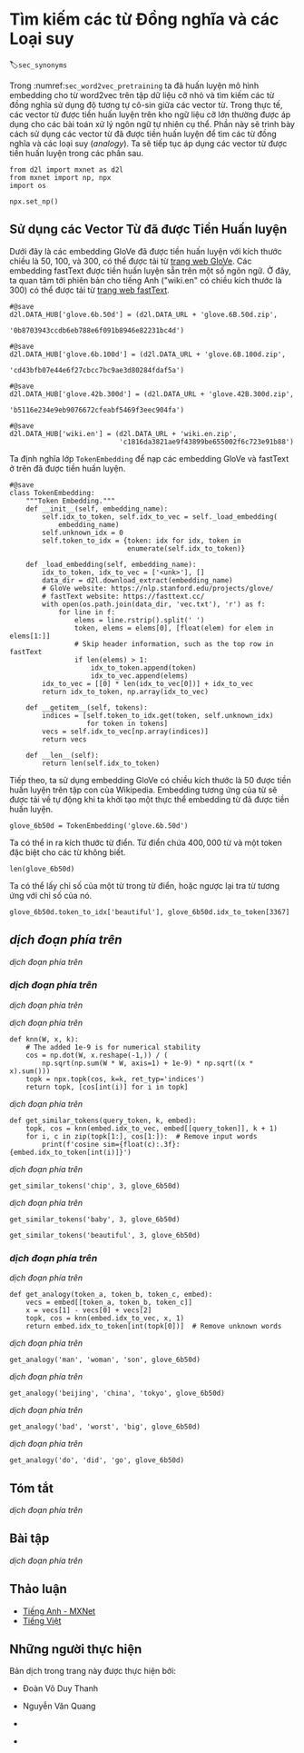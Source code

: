 <!-- ===================== Bắt đầu dịch Phần 1 ==================== -->
<!-- ========================================= REVISE - BẮT ĐẦU =================================== -->

<!--
# Finding Synonyms and Analogies
-->

# Tìm kiếm các từ Đồng nghĩa và các Loại suy
:label:`sec_synonyms`


<!--
In :numref:`sec_word2vec_pretraining` we trained a word2vec word embedding model on a small-scale dataset and searched for synonyms using the cosine similarity of word vectors.
In practice, word vectors pretrained on a large-scale corpus can often be applied to downstream natural language processing tasks.
This section will demonstrate how to use these pretrained word vectors to find synonyms and analogies.
We will continue to apply pretrained word vectors in subsequent sections.
-->

Trong :numref:`sec_word2vec_pretraining` ta đã huấn luyện mô hình embedding cho từ word2vec trên tập dữ liệu cỡ nhỏ và tìm kiếm các từ đồng nghĩa sử dụng độ tương tự cô-sin giữa các vector từ.
Trong thực tế, các vector từ được tiền huấn luyện trên kho ngữ liệu cỡ lớn thường được áp dụng cho các bài toán xử lý ngôn ngữ tự nhiên cụ thể.
Phần này sẽ trình bày cách sử dụng các vector từ đã được tiền huấn luyện để tìm các từ đồng nghĩa và các loại suy (*analogy*).
Ta sẽ tiếp tục áp dụng các vector từ được tiền huấn luyện trong các phần sau.


```{.python .input}
from d2l import mxnet as d2l
from mxnet import np, npx
import os

npx.set_np()
```


<!--
## Using Pretrained Word Vectors
-->

## Sử dụng các Vector Từ đã được Tiền Huấn luyện


<!--
Below lists pretrained GloVe embeddings of dimensions 50, 100, and 300, which can be downloaded from the [GloVe website](https://nlp.stanford.edu/projects/glove/).
The pretrained fastText embeddings are available in multiple languages.
Here we consider one English version (300-dimensional "wiki.en") that can be downloaded from the [fastText website](https://fasttext.cc/).
-->

Dưới đây là các embedding GloVe đã được tiền huấn luyện với kích thước chiều là 50, 100, và 300, có thể được tải từ [trang web GloVe](https://nlp.stanford.edu/projects/glove/).
Các embedding fastText được tiền huấn luyện sẵn trên một số ngôn ngữ.
Ở đây, ta quan tâm tới phiên bản cho tiếng Anh ("wiki.en" có chiều kích thước là 300) có thể được tải từ [trang web fastText](https://fasttext.cc/).


```{.python .input  n=35}
#@save
d2l.DATA_HUB['glove.6b.50d'] = (d2l.DATA_URL + 'glove.6B.50d.zip',
                                '0b8703943ccdb6eb788e6f091b8946e82231bc4d')

#@save
d2l.DATA_HUB['glove.6b.100d'] = (d2l.DATA_URL + 'glove.6B.100d.zip',
                                 'cd43bfb07e44e6f27cbcc7bc9ae3d80284fdaf5a')

#@save
d2l.DATA_HUB['glove.42b.300d'] = (d2l.DATA_URL + 'glove.42B.300d.zip',
                                  'b5116e234e9eb9076672cfeabf5469f3eec904fa')

#@save
d2l.DATA_HUB['wiki.en'] = (d2l.DATA_URL + 'wiki.en.zip',
                           'c1816da3821ae9f43899be655002f6c723e91b88')
```


<!--
We define the following `TokenEmbedding` class to load the above pretrained Glove and fastText embeddings.
-->

Ta định nghĩa lớp `TokenEmbedding` để nạp các embedding GloVe và fastText ở trên đã được tiền huấn luyện.


```{.python .input}
#@save
class TokenEmbedding:
    """Token Embedding."""
    def __init__(self, embedding_name):
        self.idx_to_token, self.idx_to_vec = self._load_embedding(
            embedding_name)
        self.unknown_idx = 0
        self.token_to_idx = {token: idx for idx, token in
                             enumerate(self.idx_to_token)}

    def _load_embedding(self, embedding_name):
        idx_to_token, idx_to_vec = ['<unk>'], []
        data_dir = d2l.download_extract(embedding_name)
        # GloVe website: https://nlp.stanford.edu/projects/glove/
        # fastText website: https://fasttext.cc/
        with open(os.path.join(data_dir, 'vec.txt'), 'r') as f:
            for line in f:
                elems = line.rstrip().split(' ')
                token, elems = elems[0], [float(elem) for elem in elems[1:]]
                # Skip header information, such as the top row in fastText
                if len(elems) > 1:
                    idx_to_token.append(token)
                    idx_to_vec.append(elems)
        idx_to_vec = [[0] * len(idx_to_vec[0])] + idx_to_vec
        return idx_to_token, np.array(idx_to_vec)

    def __getitem__(self, tokens):
        indices = [self.token_to_idx.get(token, self.unknown_idx)
                   for token in tokens]
        vecs = self.idx_to_vec[np.array(indices)]
        return vecs

    def __len__(self):
        return len(self.idx_to_token)
```


<!--
Next, we use 50-dimensional GloVe embeddings pretrained on a subset of the Wikipedia.
The corresponding word embedding is automatically downloaded the first time we create a pretrained word embedding instance.
-->

Tiếp theo, ta sử dụng embedding GloVe có chiều kích thước là 50 được tiền huấn luyện trên tập con của Wikipedia.
Embedding tương ứng của từ sẽ được tải về tự động khi ta khởi tạo một thực thể embedding từ đã được tiền huấn luyện.


```{.python .input  n=11}
glove_6b50d = TokenEmbedding('glove.6b.50d')
```


<!--
Output the dictionary size. The dictionary contains $400,000$ words and a special unknown token.
-->

Ta có thể in ra kích thước từ điển. Từ điển chứa $400,000$ từ và một token đặc biệt cho các từ không biết. 


```{.python .input}
len(glove_6b50d)
```


<!--
We can use a word to get its index in the dictionary, or we can get the word from its index.
-->

Ta có thể lấy chỉ số của một từ trong từ điển, hoặc ngược lại tra từ tương ứng với chỉ số của nó.


```{.python .input  n=12}
glove_6b50d.token_to_idx['beautiful'], glove_6b50d.idx_to_token[3367]
```

<!-- ===================== Kết thúc dịch Phần 1 ===================== -->

<!-- ===================== Bắt đầu dịch Phần 2 ===================== -->

<!--
## Applying Pretrained Word Vectors
-->

## *dịch đoạn phía trên*


<!--
Below, we demonstrate the application of pretrained word vectors, using GloVe as an example.
-->

*dịch đoạn phía trên*


<!--
### Finding Synonyms
-->

### *dịch đoạn phía trên*


<!--
Here, we re-implement the algorithm used to search for synonyms by cosine similarity introduced in :numref:`sec_word2vec`
-->

*dịch đoạn phía trên*


<!--
In order to reuse the logic for seeking the $k$ nearest neighbors when seeking analogies,
we encapsulate this part of the logic separately in the `knn` ($k$-nearest neighbors) function.
-->

*dịch đoạn phía trên*


```{.python .input}
def knn(W, x, k):
    # The added 1e-9 is for numerical stability
    cos = np.dot(W, x.reshape(-1,)) / (
        np.sqrt(np.sum(W * W, axis=1) + 1e-9) * np.sqrt((x * x).sum()))
    topk = npx.topk(cos, k=k, ret_typ='indices')
    return topk, [cos[int(i)] for i in topk]
```


<!--
Then, we search for synonyms by pre-training the word vector instance `embed`.
-->

*dịch đoạn phía trên*


```{.python .input}
def get_similar_tokens(query_token, k, embed):
    topk, cos = knn(embed.idx_to_vec, embed[[query_token]], k + 1)
    for i, c in zip(topk[1:], cos[1:]):  # Remove input words
        print(f'cosine sim={float(c):.3f}: {embed.idx_to_token[int(i)]}')
```


<!--
The dictionary of pretrained word vector instance `glove_6b50d` already created contains 400,000 words and a special unknown token.
Excluding input words and unknown words, we search for the three words that are the most similar in meaning to "chip".
-->

*dịch đoạn phía trên*


```{.python .input}
get_similar_tokens('chip', 3, glove_6b50d)
```


<!--
Next, we search for the synonyms of "baby" and "beautiful".
-->

*dịch đoạn phía trên*


```{.python .input}
get_similar_tokens('baby', 3, glove_6b50d)
```

```{.python .input}
get_similar_tokens('beautiful', 3, glove_6b50d)
```

<!-- ===================== Kết thúc dịch Phần 2 ===================== -->

<!-- ===================== Bắt đầu dịch Phần 3 ===================== -->

<!--
### Finding Analogies
-->

### *dịch đoạn phía trên*


<!--
In addition to seeking synonyms, we can also use the pretrained word vector to seek the analogies between words.
For example, “man”:“woman”::“son”:“daughter” is an example of analogy, “man” is to “woman” as “son” is to “daughter”.
The problem of seeking analogies can be defined as follows: for four words in the analogical relationship $a : b :: c : d$, 
given the first three words, $a$, $b$ and $c$, we want to find $d$.
Assume the word vector for the word $w$ is $\text{vec}(w)$.
To solve the analogy problem, we need to find the word vector that is most similar to the result vector of $\text{vec}(c)+\text{vec}(b)-\text{vec}(a)$.
-->

*dịch đoạn phía trên*


```{.python .input}
def get_analogy(token_a, token_b, token_c, embed):
    vecs = embed[[token_a, token_b, token_c]]
    x = vecs[1] - vecs[0] + vecs[2]
    topk, cos = knn(embed.idx_to_vec, x, 1)
    return embed.idx_to_token[int(topk[0])]  # Remove unknown words
```


<!--
Verify the "male-female" analogy.
-->

*dịch đoạn phía trên*


```{.python .input  n=18}
get_analogy('man', 'woman', 'son', glove_6b50d)
```


<!--
“Capital-country” analogy: "beijing" is to "china" as "tokyo" is to what? The answer should be "japan".
-->

*dịch đoạn phía trên*


```{.python .input  n=19}
get_analogy('beijing', 'china', 'tokyo', glove_6b50d)
```


<!--
"Adjective-superlative adjective" analogy: "bad" is to "worst" as "big" is to what? The answer should be "biggest".
-->

*dịch đoạn phía trên*


```{.python .input  n=20}
get_analogy('bad', 'worst', 'big', glove_6b50d)
```


<!--
"Present tense verb-past tense verb" analogy: "do" is to "did" as "go" is to what? The answer should be "went".
-->

*dịch đoạn phía trên*


```{.python .input  n=21}
get_analogy('do', 'did', 'go', glove_6b50d)
```


## Tóm tắt

<!--
* Word vectors pre-trained on a large-scale corpus can often be applied to downstream natural language processing tasks.
* We can use pre-trained word vectors to seek synonyms and analogies.
-->

*dịch đoạn phía trên*


## Bài tập

<!--
1. Test the fastText results using `TokenEmbedding('wiki.en')`.
2. If the dictionary is extremely large, how can we accelerate finding synonyms and analogies?
-->

*dịch đoạn phía trên*


<!-- ===================== Kết thúc dịch Phần 3 ===================== -->
<!-- ========================================= REVISE - KẾT THÚC ===================================-->


## Thảo luận
* [Tiếng Anh - MXNet](https://discuss.d2l.ai/t/387)
* [Tiếng Việt](https://forum.machinelearningcoban.com/c/d2l)


## Những người thực hiện
Bản dịch trong trang này được thực hiện bởi:
<!--
Tác giả của mỗi Pull Request điền tên mình và tên những người review mà bạn thấy
hữu ích vào từng phần tương ứng. Mỗi dòng một tên, bắt đầu bằng dấu `*`.
Tên đầy đủ của các reviewer có thể được tìm thấy tại https://github.com/aivivn/d2l-vn/blob/master/docs/contributors_info.md
-->

* Đoàn Võ Duy Thanh
<!-- Phần 1 -->
* Nguyễn Văn Quang

<!-- Phần 2 -->
* 

<!-- Phần 3 -->
* 

